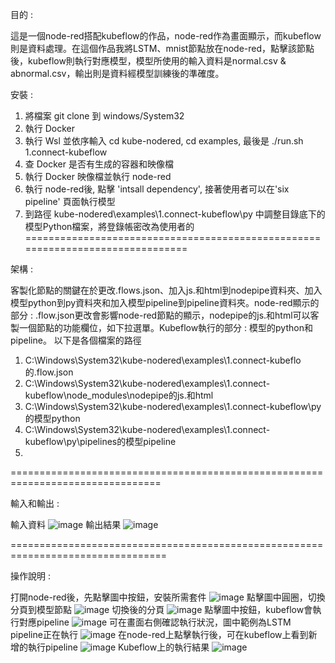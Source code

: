 目的 :

這是一個node-red搭配kubeflow的作品，node-red作為畫面顯示，而kubeflow則是資料處理。在這個作品我將LSTM、mnist節點放在node-red，點擊該節點後，kubeflow則執行對應模型，模型所使用的輸入資料是normal.csv & abnormal.csv，輸出則是資料經模型訓練後的準確度。

安裝 :

1. 將檔案 git clone 到 windows/System32
2. 執行 Docker
3. 執行 Wsl 並依序輸入 cd kube-nodered,  cd examples, 最後是 ./run.sh 1.connect-kubeflow
4. 查 Docker 是否有生成的容器和映像檔
5. 執行 Docker 映像檔並執行 node-red
6. 執行 node-red後, 點擊 'intsall dependency', 接著使用者可以在'six pipeline' 頁面執行模型
7. 到路徑 kube-nodered\examples\1.connect-kubeflow\py 中調整目錄底下的模型Python檔案，將登錄帳密改為使用者的
===============================================================================

架構 :

客製化節點的關鍵在於更改.flows.json、加入js.和html到nodepipe資料夾、加入模型python到py資料夾和加入模型pipeline到pipeline資料夾。node-red顯示的部分 :  .flow.json更改會影響node-red節點的顯示，nodepipe的js.和html可以客製一個節點的功能欄位，如下拉選單。Kubeflow執行的部分 : 模型的python和pipeline。
以下是各個檔案的路徑
1.	C:\Windows\System32\kube-nodered\examples\1.connect-kubeflo的.flow.json
2.	C:\Windows\System32\kube-nodered\examples\1.connect-kubeflow\node_modules\nodepipe的js.和html
3.	C:\Windows\System32\kube-nodered\examples\1.connect-kubeflow\py的模型python
4.	C:\Windows\System32\kube-nodered\examples\1.connect-kubeflow\py\pipelines的模型pipeline
5.	
================================================================================

輸入和輸出 :

輸入資料
![image](https://github.com/NootNoot0/Tunghai-CS-project/assets/161794667/773957ef-5aeb-4321-b0b2-8dfd712c1356)
輸出結果
![image](https://github.com/NootNoot0/Tunghai-CS-project/assets/161794667/721fba7b-5aaf-4539-bd54-9f40b4d63de8)

=================================================================================

操作說明 :

打開node-red後，先點擊圖中按鈕，安裝所需套件
![image](https://github.com/NootNoot0/Tunghai-CS-project/assets/161794667/653de771-bba0-4408-acbb-a5174e34475f)
點擊圖中圓圈，切換分頁到模型節點
![image](https://github.com/NootNoot0/Tunghai-CS-project/assets/161794667/82516d3f-4c72-4ee0-89cf-79aa699ce51e)
切換後的分頁
![image](https://github.com/NootNoot0/Tunghai-CS-project/assets/161794667/2b89c8cc-4c89-44d5-9a4a-52e69be2170e)
點擊圖中按鈕，kubeflow會執行對應pipeline
![image](https://github.com/NootNoot0/Tunghai-CS-project/assets/161794667/16fb3142-a75b-42e7-a7c3-13bb8b955765)
可在畫面右側確認執行狀況，圖中範例為LSTM pipeline正在執行
![image](https://github.com/NootNoot0/Tunghai-CS-project/assets/161794667/90829686-8627-4304-9047-1151ac02f59f)
在node-red上點擊執行後，可在kubeflow上看到新增的執行pipeline
![image](https://github.com/NootNoot0/Tunghai-CS-project/assets/161794667/f6fd314e-7365-430c-978f-ca1ab0f18e18)
Kubeflow上的執行結果
![image](https://github.com/NootNoot0/Tunghai-CS-project/assets/161794667/ba16438c-92bd-4f04-b369-b191abfd97f5)










